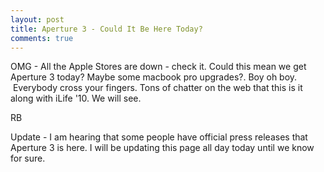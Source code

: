 ```yaml
---
layout: post
title: Aperture 3 - Could It Be Here Today?
comments: true
---
```

OMG - All the Apple Stores are down - check it. Could this mean we get Aperture 3 today? Maybe some macbook pro upgrades?. Boy oh boy.  Everybody cross your fingers. Tons of chatter on the web that this is it along with iLife '10. We will see.

RB

Update - I am hearing that some people have official press releases that Aperture 3 is here. I will be updating this page all day today until we know for sure.